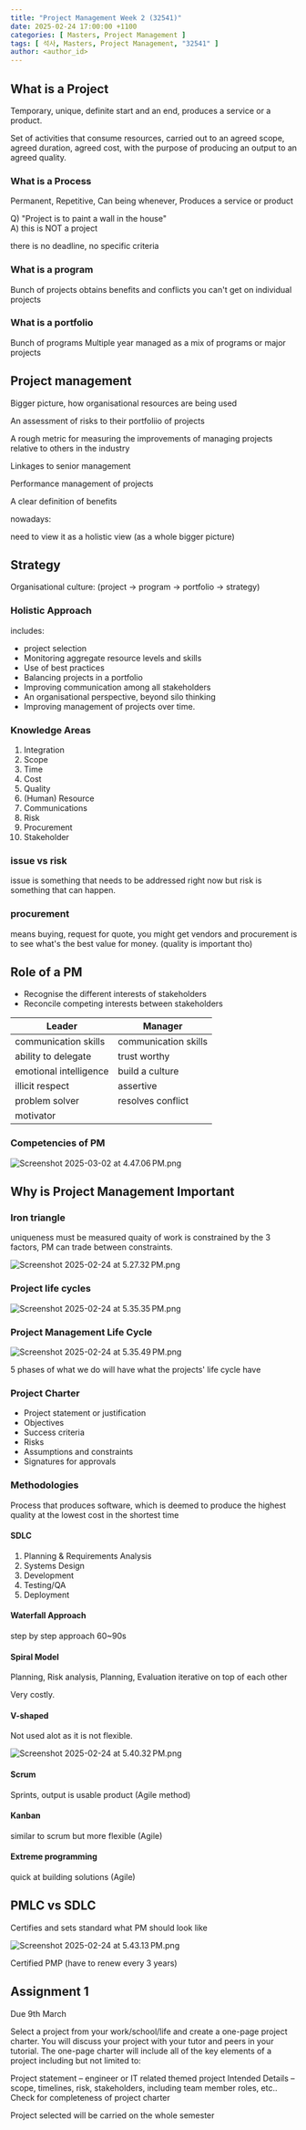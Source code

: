 ```yaml
---
title: "Project Management Week 2 (32541)"
date: 2025-02-24 17:00:00 +1100
categories: [ Masters, Project Management ]
tags: [ 석사, Masters, Project Management, "32541" ]
author: <author_id>   
---
```


## What is a Project 
Temporary, unique, definite start and an end, produces a service or a product.

Set of activities that consume resources, carried out to an agreed scope, agreed duration, agreed cost, with the purpose of producing an output to an agreed quality.

### What is a Process
Permanent, Repetitive, Can being whenever, Produces a service or product

Q) "Project is to paint a wall in the house" <br/>A) this is NOT a project

there is no deadline, no specific criteria

### What is a program
Bunch of projects 
obtains benefits and conflicts you can't get on individual projects

### What is a portfolio
Bunch of programs
Multiple year
managed as a mix of programs or major projects

## Project management
Bigger picture, how organisational resources are being used

An assessment of risks to their portfoliio of projects

A rough metric for measuring the improvements of managing projects relative to others in the industry

Linkages to senior management

Performance management of projects

A clear definition of benefits

nowadays: 

need to view it as a holistic view (as a whole bigger picture)

## Strategy
Organisational culture:
(project -> program -> portfolio -> strategy)

### Holistic Approach
includes:

- project selection
- Monitoring aggregate resource levels and skills
- Use of best practices
- Balancing projects in a portfolio
- Improving communication among all stakeholders
- An organisational perspective, beyond silo thinking
- Improving management of projects over time.

### Knowledge Areas 

1. Integration 
2. Scope
3. Time
4. Cost
5. Quality
6. (Human) Resource
7. Communications
8. Risk
9. Procurement
10. Stakeholder

### issue vs risk
issue is something that needs to be addressed right now
but risk is something that can happen.

### procurement
means buying, request for quote, you might get vendors and 
procurement is to see what's the best value for money. (quality is important tho)

## Role of a PM
- Recognise the different interests of stakeholders
- Reconcile competing interests between stakeholders 

| Leader               | Manager              |
|----------------------|----------------------|
| communication skills | communication skills |
| ability to delegate | trust worthy         |
|emotional intelligence | build a culture      |
|illicit respect | assertive|
|problem solver | resolves conflict|
|motivator|

### Competencies of PM

![Screenshot 2025-03-02 at 4.47.06 PM.png](../assets/img/screenshots/32541/wk2/Screenshot%202025-03-02%20at%204.47.06%E2%80%AFPM.png)
## Why is Project Management Important

### Iron triangle
uniqueness must be measured
quaity of work is constrained by the 3 factors,
PM can trade between constraints.

![Screenshot 2025-02-24 at 5.27.32 PM.png](../assets/img/screenshots/32541/wk2/Screenshot%202025-02-24%20at%205.27.32%E2%80%AFPM.png)

### Project life cycles

![Screenshot 2025-02-24 at 5.35.35 PM.png](../assets/img/screenshots/32541/wk2/Screenshot%202025-02-24%20at%205.35.35%E2%80%AFPM.png)

### Project Management Life Cycle

![Screenshot 2025-02-24 at 5.35.49 PM.png](../assets/img/screenshots/32541/wk2/Screenshot%202025-02-24%20at%205.35.49%E2%80%AFPM.png)

5 phases of what we do will have what the projects' life cycle have

### Project Charter
- Project statement or justification
- Objectives
- Success criteria
- Risks
- Assumptions and constraints
- Signatures for approvals

### Methodologies

Process that produces software, which is deemed to produce the highest quality at the lowest cost in the shortest time

#### SDLC
1. Planning & Requirements Analysis
2. Systems Design
3. Development
4. Testing/QA
5. Deployment 

#### Waterfall Approach
step by step approach
60~90s

#### Spiral Model
Planning, Risk analysis, Planning, Evaluation
iterative on top of each other

Very costly.

#### V-shaped 
Not used alot as it is not flexible.

![Screenshot 2025-02-24 at 5.40.32 PM.png](../assets/img/screenshots/32541/wk2/Screenshot%202025-02-24%20at%205.40.32%E2%80%AFPM.png)

#### Scrum
Sprints, output is usable product (Agile method)

#### Kanban
similar to scrum but more flexible (Agile)

#### Extreme programming
quick at building solutions (Agile)

## PMLC vs SDLC 

Certifies and sets standard what PM should look like

![Screenshot 2025-02-24 at 5.43.13 PM.png](../assets/img/screenshots/32541/wk2/Screenshot%202025-02-24%20at%205.43.13%E2%80%AFPM.png)

Certified PMP (have to renew every 3 years)

## Assignment 1
Due 9th March

Select a project from your work/school/life and create a one-page project charter. You will discuss your project with
your tutor and peers in your tutorial. The one-page charter will include all of the key elements of a project including
but not limited to:

Project statement – engineer or IT related themed project
Intended Details – scope, timelines, risk, stakeholders, including team member roles, etc..
Check for completeness of project charter

Project selected will be carried on the whole semester 

